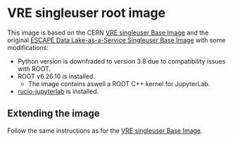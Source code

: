 #  VRE singleuser root image

This image is based on the CERN [VRE singleuser Base Image](https://github.com/vre-hub/environments/tree/main/vre-singleuser) and the original [ESCAPE Data Lake-as-a-Service Singleuser Base Image](https://gitlab.cern.ch/escape-wp2/docker-images/-/tree/master/datalake-singleuser) with some modifications:

 - Python version is downfraded to version 3.8 due to compatibility issues with ROOT.
 - ROOT v6.26.10 is installed.
    - The image contains aswell a ROOT C++ kernel for JupyterLab.
 - [rucio-jupyterlab](https://pypi.org/project/rucio-jupyterlab) is installed.


## Extending the image

Follow the same instructions as for the [VRE singleuser Base Image](https://github.com/vre-hub/environments/blob/main/vre-singleuser/README.md).
